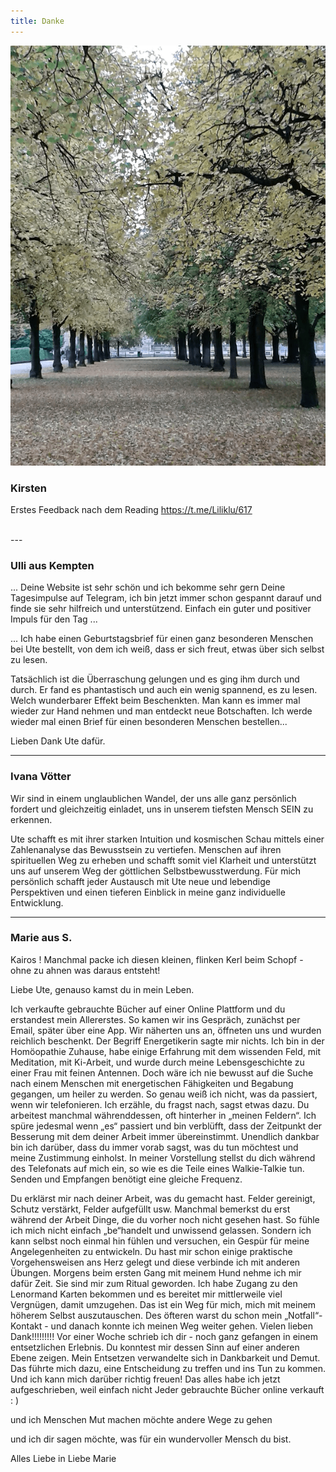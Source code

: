 ```yaml
---
title: Danke
---
```


![](../img/baum.png)

### Kirsten

Erstes Feedback nach dem Reading
https://t.me/Liliklu/617

<br>
---
<br>

### Ulli aus Kempten

... Deine Website ist sehr schön und ich bekomme sehr gern Deine Tagesimpulse auf Telegram, ich bin jetzt immer schon gespannt darauf und finde sie sehr hilfreich und unterstützend. Einfach ein guter und positiver Impuls für den Tag ...

... Ich habe einen Geburtstagsbrief für einen ganz besonderen Menschen bei Ute bestellt, von dem ich weiß, dass er sich freut, etwas über sich selbst zu lesen.

Tatsächlich ist die Überraschung gelungen und es ging ihm durch und durch. Er fand es phantastisch und auch ein wenig spannend, es zu lesen. Welch wunderbarer Effekt beim Beschenkten. Man kann es immer mal wieder zur Hand nehmen und man entdeckt neue Botschaften. Ich werde wieder mal einen Brief für einen besonderen Menschen bestellen...

Lieben Dank Ute dafür.


---



### Ivana Vötter

Wir sind in einem unglaublichen Wandel, der uns alle ganz persönlich fordert und gleichzeitig einladet, uns in unserem tiefsten Mensch SEIN zu erkennen.

Ute schafft es mit ihrer starken Intuition und kosmischen Schau mittels einer Zahlenanalyse das Bewusstsein zu vertiefen. Menschen auf ihren spirituellen Weg zu erheben und schafft somit viel Klarheit und unterstützt uns auf unserem Weg der göttlichen Selbstbewusstwerdung. Für mich persönlich schafft jeder Austausch mit Ute neue und lebendige Perspektiven und einen tieferen Einblick in meine ganz individuelle Entwicklung.

---

### Marie aus S.

Kairos !
Manchmal packe ich diesen kleinen, flinken Kerl beim Schopf - ohne zu ahnen was daraus entsteht!

Liebe Ute, genauso kamst du in mein Leben.

Ich verkaufte gebrauchte Bücher auf einer Online Plattform und du erstandest mein Allererstes. So kamen wir ins Gespräch, zunächst per Email, später über eine App.
Wir näherten uns an, öffneten uns und wurden reichlich beschenkt.
Der Begriff Energetikerin sagte mir nichts. Ich bin in der Homöopathie Zuhause, habe einige Erfahrung mit dem wissenden Feld, mit Meditation, mit Ki-Arbeit, und wurde durch meine Lebensgeschichte zu einer Frau mit feinen Antennen.
Doch wäre ich nie bewusst auf die Suche nach einem Menschen mit energetischen Fähigkeiten und Begabung gegangen, um heiler zu werden.
So genau weiß ich nicht, was da passiert, wenn wir telefonieren. Ich erzähle, du fragst nach, sagst etwas dazu. Du arbeitest manchmal währenddessen, oft hinterher in „meinen Feldern“.
Ich spüre jedesmal wenn „es“ passiert und bin verblüfft, dass der Zeitpunkt der Besserung mit dem deiner Arbeit immer übereinstimmt. Unendlich dankbar bin ich darüber, dass du immer vorab sagst, was du tun möchtest und meine Zustimmung einholst.
In meiner Vorstellung stellst du dich während des Telefonats auf mich ein, so wie es die Teile eines Walkie-Talkie tun. Senden und Empfangen benötigt eine gleiche Frequenz.

Du erklärst mir nach deiner Arbeit, was du gemacht hast. Felder gereinigt, Schutz verstärkt, Felder aufgefüllt usw. Manchmal bemerkst du erst während der Arbeit Dinge, die du vorher noch nicht gesehen hast.
So fühle ich mich nicht einfach „be“handelt und unwissend gelassen. Sondern ich kann selbst noch einmal hin fühlen und versuchen, ein Gespür für meine Angelegenheiten zu entwickeln.
Du hast mir schon einige praktische Vorgehensweisen ans Herz gelegt und diese verbinde ich mit anderen Übungen. Morgens beim ersten Gang mit meinem Hund nehme ich mir dafür Zeit. Sie sind mir zum Ritual geworden.
Ich habe Zugang zu den Lenormand Karten bekommen und es bereitet mir mittlerweile viel Vergnügen, damit umzugehen. Das ist ein Weg für mich, mich mit meinem höherem Selbst auszutauschen.
Des öfteren warst du schon mein „Notfall“- Kontakt - und danach konnte ich meinen Weg weiter gehen. Vielen lieben Dank!!!!!!!!!
Vor einer Woche schrieb ich dir - noch ganz gefangen in einem entsetzlichen Erlebnis. Du konntest mir dessen Sinn auf einer anderen Ebene zeigen. Mein Entsetzen verwandelte sich in Dankbarkeit und Demut. Das führte mich dazu, eine Entscheidung zu treffen und ins Tun zu kommen. Und ich kann mich darüber richtig freuen!
Das alles habe ich jetzt aufgeschrieben, weil einfach nicht Jeder gebrauchte Bücher online verkauft : )

und ich Menschen Mut machen möchte andere Wege zu gehen

und ich dir sagen möchte, was für ein wundervoller Mensch du bist.

Alles Liebe in Liebe Marie
